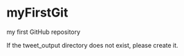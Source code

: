 # myFirstGit
my first GitHub repository

If the tweet_output directory does not exist, please create it.

